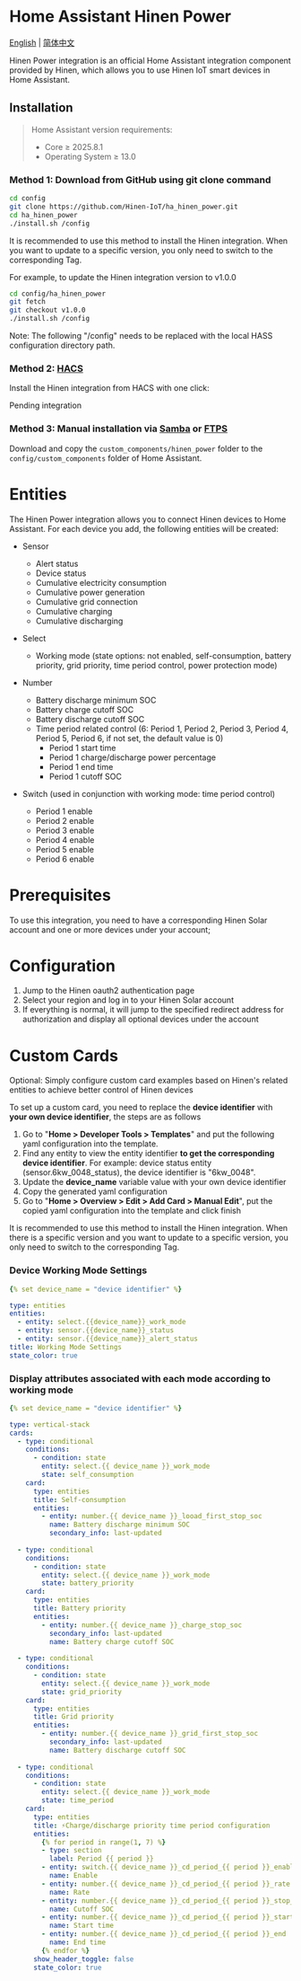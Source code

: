 # Home Assistant Hinen Power

[English](./README.md) | [简体中文](./doc/README_zh.md)

Hinen Power integration is an official Home Assistant integration component provided by Hinen, which allows you to use Hinen IoT smart devices in Home Assistant.

## Installation

> Home Assistant version requirements:
>
> - Core ≥ 2025.8.1
> - Operating System ≥ 13.0

### Method 1: Download from GitHub using git clone command

```bash
cd config
git clone https://github.com/Hinen-IoT/ha_hinen_power.git
cd ha_hinen_power
./install.sh /config
```

It is recommended to use this method to install the Hinen integration. When you want to update to a specific version, you only need to switch to the corresponding Tag.

For example, to update the Hinen integration version to v1.0.0

```bash
cd config/ha_hinen_power
git fetch
git checkout v1.0.0
./install.sh /config
```

Note: The following "/config" needs to be replaced with the local HASS configuration directory path.

### Method 2: [HACS](https://hacs.xyz/)

Install the Hinen integration from HACS with one click:

Pending integration

### Method 3: Manual installation via [Samba](https://github.com/home-assistant/addons/tree/master/samba) or [FTPS](https://github.com/hassio-addons/addon-ftp)

Download and copy the `custom_components/hinen_power` folder to the `config/custom_components` folder of Home Assistant.

# Entities
The Hinen Power integration allows you to connect Hinen devices to Home Assistant. For each device you add, the following entities will be created:

- Sensor
  - Alert status
  - Device status
  - Cumulative electricity consumption
  - Cumulative power generation
  - Cumulative grid connection
  - Cumulative charging
  - Cumulative discharging

- Select
  - Working mode (state options: not enabled, self-consumption, battery priority, grid priority, time period control, power protection mode)

- Number
  - Battery discharge minimum SOC
  - Battery charge cutoff SOC
  - Battery discharge cutoff SOC
  - Time period related control (6: Period 1, Period 2, Period 3, Period 4, Period 5, Period 6, if not set, the default value is 0)
    - Period 1 start time
    - Period 1 charge/discharge power percentage
    - Period 1 end time
    - Period 1 cutoff SOC
  
- Switch (used in conjunction with working mode: time period control)
  - Period 1 enable
  - Period 2 enable
  - Period 3 enable
  - Period 4 enable
  - Period 5 enable
  - Period 6 enable

# Prerequisites

To use this integration, you need to have a corresponding Hinen Solar account and one or more devices under your account;

# Configuration

1. Jump to the Hinen oauth2 authentication page
2. Select your region and log in to your Hinen Solar account
3. If everything is normal, it will jump to the specified redirect address for authorization and display all optional devices under the account

# Custom Cards
Optional: Simply configure custom card examples based on Hinen's related entities to achieve better control of Hinen devices

To set up a custom card, you need to replace the **device identifier** with **your own device identifier**, the steps are as follows

1. Go to "**Home > Developer Tools > Templates**" and put the following yaml configuration into the template.
2. Find any entity to view the entity identifier **to get the corresponding device identifier**. For example: device status entity (sensor.6kw_0048_status), the device identifier is "6kw_0048".
3. Update the **device_name** variable value with your own device identifier
4. Copy the generated yaml configuration
5. Go to "**Home > Overview > Edit > Add Card > Manual Edit**", put the copied yaml configuration into the template and click finish

It is recommended to use this method to install the Hinen integration. When there is a specific version and you want to update to a specific version, you only need to switch to the corresponding Tag.

### Device Working Mode Settings

```yaml
{% set device_name = "device identifier" %}

type: entities
entities:
  - entity: select.{{device_name}}_work_mode
  - entity: sensor.{{device_name}}_status
  - entity: sensor.{{device_name}}_alert_status
title: Working Mode Settings
state_color: true
```
### Display attributes associated with each mode according to working mode

```yaml
{% set device_name = "device identifier" %}

type: vertical-stack
cards:
  - type: conditional
    conditions:
      - condition: state
        entity: select.{{ device_name }}_work_mode
        state: self_consumption
    card:
      type: entities
      title: Self-consumption
      entities:
        - entity: number.{{ device_name }}_looad_first_stop_soc
          name: Battery discharge minimum SOC
          secondary_info: last-updated
  
  - type: conditional
    conditions:
      - condition: state
        entity: select.{{ device_name }}_work_mode
        state: battery_priority
    card:
      type: entities
      title: Battery priority
      entities:
        - entity: number.{{ device_name }}_charge_stop_soc
          secondary_info: last-updated
          name: Battery charge cutoff SOC
  
  - type: conditional
    conditions:
      - condition: state
        entity: select.{{ device_name }}_work_mode
        state: grid_priority
    card:
      type: entities
      title: Grid priority
      entities:
        - entity: number.{{ device_name }}_grid_first_stop_soc
          secondary_info: last-updated
          name: Battery discharge cutoff SOC
  
  - type: conditional
    conditions:
      - condition: state
        entity: select.{{ device_name }}_work_mode
        state: time_period
    card:
      type: entities
      title: ⚡Charge/discharge priority time period configuration
      entities:
        {% for period in range(1, 7) %}
        - type: section
          label: Period {{ period }}
        - entity: switch.{{ device_name }}_cd_period_{{ period }}_enable
          name: Enable
        - entity: number.{{ device_name }}_cd_period_{{ period }}_rate
          name: Rate
        - entity: number.{{ device_name }}_cd_period_{{ period }}_stop_soc
          name: Cutoff SOC
        - entity: number.{{ device_name }}_cd_period_{{ period }}_start
          name: Start time
        - entity: number.{{ device_name }}_cd_period_{{ period }}_end
          name: End time
        {% endfor %}
      show_header_toggle: false
      state_color: true
```
